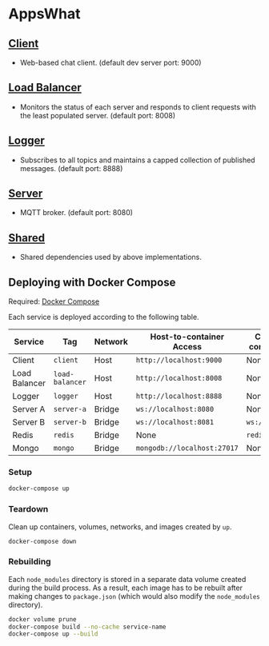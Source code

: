 # AppsWhat

## [Client](client)
- Web-based chat client. (default dev server port: 9000)

## [Load Balancer](load-balancer)
- Monitors the status of each server and responds to client requests with the least populated server. (default port: 8008)

## [Logger](logger)
- Subscribes to all topics and maintains a capped collection of published messages. (default port: 8888)

## [Server](server)
- MQTT broker. (default port: 8080)

## [Shared](shared)
- Shared dependencies used by above implementations.

## Deploying with Docker Compose

Required: [Docker Compose](https://docs.docker.com/compose/install/)

Each service is deployed according to the following table.

| Service       | Tag             | Network | Host-to-container Access    | Container-to-container Access |
| ------------- | --------------- | ------- | --------------------------- | ----------------------------- |
| Client        | `client`        | Host    | `http://localhost:9000`     | None                          |
| Load Balancer | `load-balancer` | Host    | `http://localhost:8008`     | None                          |
| Logger        | `logger`        | Host    | `http://localhost:8888`     | None                          |
| Server A      | `server-a`      | Bridge  | `ws://localhost:8080`       | None                          |
| Server B      | `server-b`      | Bridge  | `ws://localhost:8081`       | `ws://server-b:8080`          |
| Redis         | `redis`         | Bridge  | None                        | `redis://redis:6379`          |
| Mongo         | `mongo`         | Bridge  | `mongodb://localhost:27017` | None                          |

### Setup

```sh
docker-compose up
```

### Teardown

Clean up containers, volumes, networks, and images created by `up`.

```sh
docker-compose down
```

### Rebuilding

Each `node_modules` directory is stored in a separate data volume created during the build process.
As a result, each image has to be rebuilt after making changes to `package.json` (which would also modify the `node_modules` directory).

```sh
docker volume prune
docker-compose build --no-cache service-name
docker-compose up --build
```

